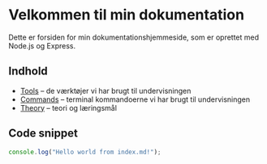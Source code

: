 # Velkommen til min dokumentation

Dette er forsiden for min dokumentationshjemmeside, som er oprettet med Node.js og Express.

## Indhold

- [Tools](./tools) – de værktøjer vi har brugt til undervisningen
- [Commands](./commands) – terminal kommandoerne vi har brugt til undervisningen
- [Theory](./theory) – teori og læringsmål

## Code snippet
```javascript
console.log("Hello world from index.md!");
```